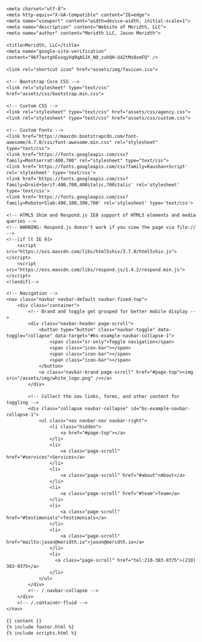 <!DOCTYPE html>
<html lang="en">

<head>

    <meta charset="utf-8">
    <meta http-equiv="X-UA-Compatible" content="IE=edge">
    <meta name="viewport" content="width=device-width, initial-scale=1">
    <meta name="description" content="Website of Meridth, LLC">
    <meta name="author" content="Meridth LLC, Jason Meridth">

    <title>Meridth, LLC</title>
    <meta name="google-site-verification" content="96f7astghExxqyVq9qASJX_NO_zuhQH-U42tMz8xmFQ" />

    <link rel="shortcut icon" href="assets/img/favicon.ico">

    <!-- Bootstrap Core CSS -->
    <link rel="stylesheet" type="text/css" href="assets/css/bootstrap.min.css">

    <!-- Custom CSS -->
    <link rel="stylesheet" type="text/css" href="assets/css/agency.css">
    <link rel="stylesheet" type="text/css" href="assets/css/custom.css">

    <!-- Custom Fonts -->
    <link href="https://maxcdn.bootstrapcdn.com/font-awesome/4.7.0/css/font-awesome.min.css" rel="stylesheet" type="text/css">
    <link href="https://fonts.googleapis.com/css?family=Montserrat:400,700" rel="stylesheet" type="text/css">
    <link href='https://fonts.googleapis.com/css?family=Kaushan+Script' rel='stylesheet' type='text/css'>
    <link href='https://fonts.googleapis.com/css?family=Droid+Serif:400,700,400italic,700italic' rel='stylesheet' type='text/css'>
    <link href='https://fonts.googleapis.com/css?family=Roboto+Slab:400,100,300,700' rel='stylesheet' type='text/css'>

    <!-- HTML5 Shim and Respond.js IE8 support of HTML5 elements and media queries -->
    <!-- WARNING: Respond.js doesn't work if you view the page via file:// -->
    <!--[if lt IE 9]>
        <script src="https://oss.maxcdn.com/libs/html5shiv/3.7.0/html5shiv.js"></script>
        <script src="https://oss.maxcdn.com/libs/respond.js/1.4.2/respond.min.js"></script>
    <![endif]-->

</head>

<body id="page-top" class="index">

    <!-- Navigation -->
    <nav class="navbar navbar-default navbar-fixed-top">
        <div class="container">
            <!-- Brand and toggle get grouped for better mobile display -->
            <div class="navbar-header page-scroll">
                <button type="button" class="navbar-toggle" data-toggle="collapse" data-target="#bs-example-navbar-collapse-1">
                    <span class="sr-only">Toggle navigation</span>
                    <span class="icon-bar"></span>
                    <span class="icon-bar"></span>
                    <span class="icon-bar"></span>
                </button>
                <a class="navbar-brand page-scroll" href="#page-top"><img src="/assets/img/white_logo.png" /></a>
            </div>

            <!-- Collect the nav links, forms, and other content for toggling -->
            <div class="collapse navbar-collapse" id="bs-example-navbar-collapse-1">
                <ul class="nav navbar-nav navbar-right">
                    <li class="hidden">
                        <a href="#page-top"></a>
                    </li>
                    <li>
                        <a class="page-scroll" href="#services">Services</a>
                    </li>
                    <li>
                        <a class="page-scroll" href="#about">About</a>
                    </li>
                    <li>
                        <a class="page-scroll" href="#team">Team</a>
                    </li>
                    <li>
                        <a class="page-scroll" href="#testimonials">Testimonials</a>
                    </li>
                    <li>
                        <a class="page-scroll" href="mailto:jason@meridth.io">jason@meridth.io</a>
                    </li>
                    <li>
                      <a class="page-scroll" href="tel:210-383-9375">(210) 383-9375</a>
                    </li>
                </ul>
            </div>
            <!-- /.navbar-collapse -->
        </div>
        <!-- /.container-fluid -->
    </nav>

    {{ content }}
    {% include footer.html %}
    {% include scripts.html %}
</body>

</html>
